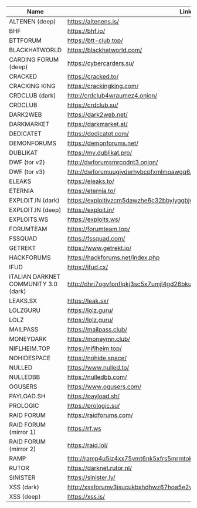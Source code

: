 |Name|Link|
| ------ | ------ |
|ALTENEN (deep)| https://altenens.is/|
|BHF| https://bhf.io/|
|BTTFORUM| https://btt-club.top/|
|BLACKHATWORLD| https://blackhatworld.com/|
|CARDING FORUM (deep)| https://cybercarders.su/|
|CRACKED| https://cracked.to/|
|CRACKING KING| https://crackingking.com/|
|CRDCLUB (dark)| http://crdclub4wraumez4.onion/|
|CRDCLUB| https://crdclub.su/|
|DARK2WEB| https://dark2web.net/|
|DARKMARKET| https://darkmarket.at/|
|DEDICATET| https://dedicatet.com/|
|DEMONFORUMS| https://demonforums.net/|
|DUBLIKAT| https://my.dublikat.pro/|
|DWF (tor v2)| http://dwforumsmrcqdnt3.onion/|
|DWF (tor v3)| http://dwforumuugiyderhybcpfxmlmoawgq6z3w6hk45nrnem3p7kwszhybad.onion|
|ELEAKS| https://eleaks.to/|
|ETERNIA| https://eternia.to/|
|EXPLOIT.IN (dark)| https://exploitivzcm5dawzhe6c32bbylyggbjvh5dyvsvb5lkuz5ptmunkmqd.onion/|
|EXPLOIT.IN (deep)| https://exploit.in/|
|EXPLOITS.WS| https://exploits.ws/|
|FORUMTEAM| https://forumteam.top/|
|FSSQUAD| https://fssquad.com/|
|GETREKT| https://www.getrekt.io/|
|HACKFORUMS| https://hackforums.net/index.php|
|IFUD| https://ifud.cx/|
|ITALIAN DARKNET COMMUNITY 3.0 (dark)| http://dhri7ogvfpnflpkj3sc5x7umjl4gd26bkukzotbwdy76yjp5qvhjzmqd.onion|
|LEAKS.SX| https://leak.sx/|
|LOLZGURU| https://lolz.guru/|
|LOLZ| https://lolz.guru/|
|MAILPASS| https://mailpass.club/|
|MONEYDARK| https://moneymn.club/|
|NIFLHEIM.TOP| https://niflheim.top/|
|NOHIDESPACE| https://nohide.space/|
|NULLED| https://www.nulled.to/|
|NULLEDBB| https://nulledbb.com/|
|OGUSERS| https://www.ogusers.com/|
|PAYLOAD.SH| https://payload.sh/|
|PROLOGIC| https://prologic.su/|
|RAID FORUM| https://raidforums.com/|
|RAID FORUM (mirror 1)| https://rf.ws|
|RAID FORUM (mirror 2)| https://raid.lol/|
|RAMP| http://ramp4u5iz4xx75vmt6nk5xfrs5mrmtokzszqxhhkjqlk7pbwykaz7zid.onion/login/|
|RUTOR| https://darknet.rutor.nl/|
|SINISTER| https://sinister.ly/|
|XSS (dark)| http://xssforumv3isucukbxhdhwz67hoa5e2voakcfkuieq4ch257vsburuid.onion/|
|XSS (deep)| https://xss.is/|
